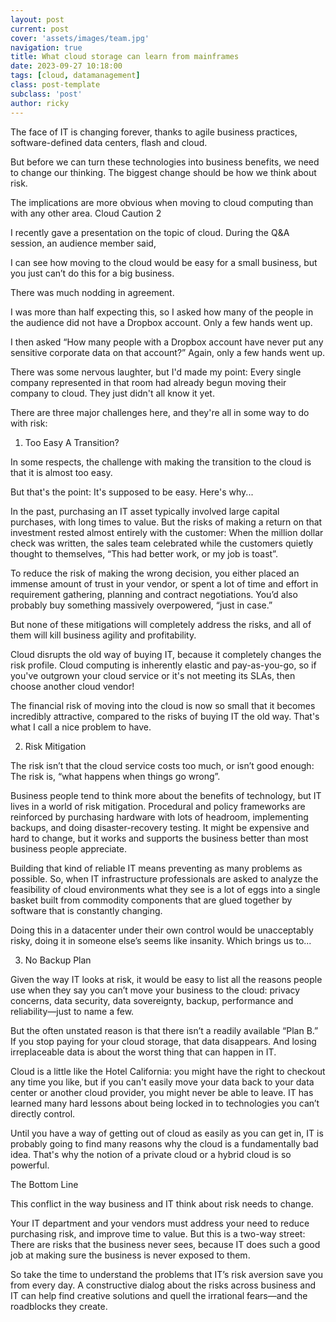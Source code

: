 ```yaml
---
layout: post
current: post
cover: 'assets/images/team.jpg'
navigation: true
title: What cloud storage can learn from mainframes
date: 2023-09-27 10:18:00
tags: [cloud, datamanagement]
class: post-template
subclass: 'post'
author: ricky
---
```


The face of IT is changing forever, thanks to agile business practices, software-defined data centers, flash and cloud.

But before we can turn these technologies into business benefits, we need to change our thinking. The biggest change should be how we think about risk.

The implications are more obvious when moving to cloud computing than with any other area.
Cloud Caution 2

I recently gave a presentation on the topic of cloud. During the Q&A session, an audience member said,

I can see how moving to the cloud would be easy for a small business, but you just can’t do this for a big business.

There was much nodding in agreement.

I was more than half expecting this, so I asked how many of the people in the audience did not have a Dropbox account. Only a few hands went up.

I then asked “How many people with a Dropbox account have never put any sensitive corporate data on that account?” Again, only a few hands went up.

There was some nervous laughter, but I'd made my point: Every single company represented in that room had already begun moving their company to cloud. They just didn't all know it yet.

There are three major challenges here, and they're all in some way to do with risk:

1. Too Easy A Transition?

In some respects, the challenge with making the transition to the cloud is that it is almost too easy.

But that's the point: It's supposed to be easy. Here's why...

In the past, purchasing an IT asset typically involved large capital purchases, with long times to value. But the risks of making a return on that investment rested almost entirely with the customer: When the million dollar check was written, the sales team celebrated while the customers quietly thought to themselves, “This had better work, or my job is toast”.

To reduce the risk of making the wrong decision, you either placed an immense amount of trust in your vendor, or spent a lot of time and effort in requirement gathering, planning and contract negotiations. You’d also probably buy something massively overpowered, “just in case.”

But none of these mitigations will completely address the risks, and all of them will kill business agility and profitability.

Cloud disrupts the old way of buying IT, because it completely changes the risk profile. Cloud computing is inherently elastic and pay-as-you-go, so if you've outgrown your cloud service or it's not meeting its SLAs, then choose another cloud vendor!

The financial risk of moving into the cloud is now so small that it becomes incredibly attractive, compared to the risks of buying IT the old way. That's what I call a nice problem to have.

2. Risk Mitigation

The risk isn’t that the cloud service costs too much, or isn’t good enough: The risk is, “what happens when things go wrong”.

Business people tend to think more about the benefits of technology, but IT lives in a world of risk mitigation. Procedural and policy frameworks are reinforced by purchasing hardware with lots of headroom, implementing backups, and doing disaster-recovery testing. It might be expensive and hard to change, but it works and supports the business better than most business people appreciate.

Building that kind of reliable IT means preventing as many problems as possible. So, when IT infrastructure professionals are asked to analyze the feasibility of cloud environments what they see is a lot of eggs into a single basket built from commodity components that are glued together by software that is constantly changing.

Doing this in a datacenter under their own control would be unacceptably risky, doing it in someone else’s seems like insanity. Which brings us to...

3. No Backup Plan

Given the way IT looks at risk, it would be easy to list all the reasons people use when they say you can’t move your business to the cloud: privacy concerns, data security, data sovereignty, backup, performance and reliability—just to name a few.

But the often unstated reason is that there isn’t a readily available “Plan B.” If you stop paying for your cloud storage, that data disappears. And losing irreplaceable data is about the worst thing that can happen in IT.

Cloud is a little like the Hotel California: you might have the right to checkout any time you like, but if you can't easily move your data back to your data center or another cloud provider, you might never be able to leave. IT has learned many hard lessons about being locked in to technologies you can’t directly control.

Until you have a way of getting out of cloud as easily as you can get in, IT is probably going to find many reasons why the cloud is a fundamentally bad idea. That's why the notion of a private cloud or a hybrid cloud is so powerful.

The Bottom Line

This conflict in the way business and IT think about risk needs to change.

Your IT department and your vendors must address your need to reduce purchasing risk, and improve time to value. But this is a two-way street: There are risks that the business never sees, because IT does such a good job at making sure the business is never exposed to them.

So take the time to understand the problems that IT’s risk aversion save you from every day. A constructive dialog about the risks across business and IT can help find creative solutions and quell the irrational fears—and the roadblocks they create.
